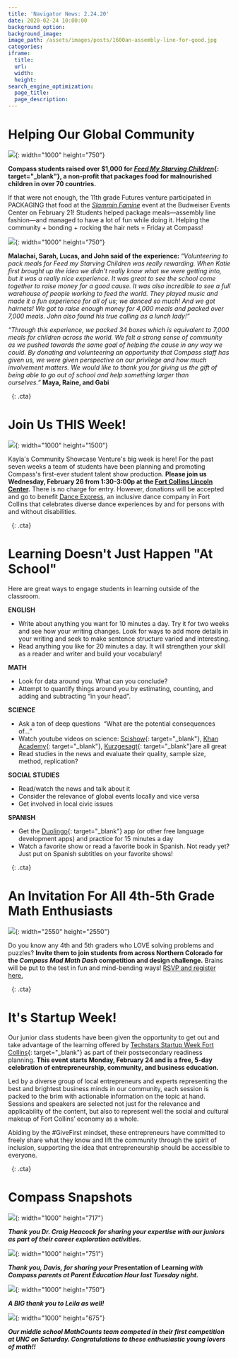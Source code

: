 ```yaml
---
title: 'Navigator News: 2.24.20'
date: 2020-02-24 10:00:00
background_option:
background_image:
image_path: /assets/images/posts/1600an-assembly-line-for-good.jpg
categories:
iframe:
  title:
  url:
  width:
  height:
search_engine_optimization:
  page_title:
  page_description:
---
```


# Helping Our Global Community

![](/assets/images/1000-img-2883.jpg){: width="1000" height="750"}

**Compass students raised over $1,000 for&nbsp;[*Feed My Starving Children*](https://www.fmsc.org/){: target="_blank"}, a non-profit that packages food for malnourished children in over 70 countries.&nbsp;**

If that were not enough, the 11th grade Futures venture participated in PACKAGING that food at the&nbsp;[*Slammin Famine*](https://slamminfamine.org)&nbsp;event at the Budweiser Events Center on February 21\! Students helped package meals—assembly line fashion—and managed to have a lot of fun while doing it. Helping the community + bonding + rocking the hair nets = Friday at Compass\!

![](/assets/images/1000an-assembly-line-for-good.jpg){: width="1000" height="750"}

**Malachai, Sarah, Lucas, and John said of the experience:&nbsp;***“Volunteering to pack meals for Feed my Starving Children was really rewarding. When Katie first brought up the idea we didn't really know what we were getting into, but it was a really nice experience. It was great to see the school come together to raise money for a good cause. It was also incredible to see a full warehouse of people working to feed the world. They played music and made it a fun experience for all of us; we danced so much\! And we got hairnets\! We got to raise enough money for 4,000 meals and packed over 7,000 meals. John also found his true calling as a lunch lady\!”&nbsp;*

*“Through this experience, we packed 34 boxes which is equivalent to 7,000 meals for children across the world. We felt a strong sense of community as we pushed towards the same goal of helping the cause in any way we could. By donating and volunteering an opportunity that Compass staff has given us, we were given perspective on our privilege and how much involvement matters. We would like to thank you for giving us the gift of being able to go out of school and help something larger than ourselves.”*&nbsp;**Maya, Raine, and Gabi**

&nbsp;
{: .cta}

# Join Us THIS Week\!

![](/assets/images/unnamed-29.jpg){: width="1000" height="1500"}

Kayla's Community Showcase Venture's big week is here\! For the past seven weeks a team of students have been planning and promoting Compass's first-ever student talent show production. **Please join us Wednesday, February 26 from 1:30-3:00p at the [Fort Collins Lincoln Center](https://lctix.com).** There is no charge for entry. However, donations will be accepted and go to benefit&nbsp;[Dance Express](http://www.danceexpressfc.com), an inclusive dance company in Fort Collins that celebrates diverse dance experiences by and for persons with and without disabilities. ​

&nbsp;
{: .cta}

# Learning Doesn't Just Happen "At School"

Here are great ways to engage students in learning outside of the classroom.

**ENGLISH**

* Write about anything you want for 10 minutes a day. Try it for two weeks and see how your writing changes. Look for ways to add more details in your writing and seek to make sentence structure varied and interesting.
* Read anything you like for 20 minutes a day. It will strengthen your skill as a reader and writer and build your vocabulary\!

**MATH**

* Look for data around you. What can you conclude?&nbsp;&nbsp;
* Attempt to quantify things around you by estimating, counting, and adding and subtracting “in your head”.&nbsp;

**SCIENCE**

* Ask a ton of deep questions&nbsp; “What are the potential consequences of…”&nbsp;&nbsp;
* Watch youtube videos on science:&nbsp;[Scishow](https://www.youtube.com/user/scishow){: target="_blank"},&nbsp;[Khan Academy](https://www.khanacademy.org/){: target="_blank"},&nbsp;[Kurzgesagt](https://www.youtube.com/channel/UCsXVk37bltHxD1rDPwtNM8Q){: target="_blank"}are all great
* Read studies in the news and evaluate their quality, sample size, method, replication?

**SOCIAL STUDIES**

* Read/watch the news and talk about it
* Consider the relevance of global events locally and vice versa&nbsp;
* Get involved in local civic issues

**SPANISH**

* Get the&nbsp;[Duolingo](https://www.duolingo.com/){: target="_blank"}&nbsp;app (or other free language development apps) and practice for 15 minutes a day
* Watch a favorite show or read a favorite book in Spanish. Not ready yet? Just put on Spanish subtitles on your favorite shows\!

&nbsp;
{: .cta}

# An Invitation For All 4th-5th Grade Math Enthusiasts

![](/assets/images/mad-math-dash-event.jpg){: width="2550" height="2550"}

Do you know any 4th and 5th graders who LOVE solving problems and puzzles?&nbsp;**Invite them to join students from across Northern Colorado for the&nbsp;*Compass Mad Math Dash*&nbsp;competition and design challenge.**&nbsp;Brains will be put to the test in fun and mind-bending ways\! [RSVP and register here.](https://www.evite.com/event/014BSUPVZAENHQXUWEPKKKDXG4SGQU/rsvp?utm_campaign=send_sharable_link&amp;utm_medium=sharable_invite&amp;utm_source=evitelink)

&nbsp;
{: .cta}

# It's Startup Week\!

Our junior class students have been given the opportunity to get out and take advantage of the learning offered by&nbsp;[Techstars Startup Week Fort Collins](https://startupfoco.com/){: target="_blank"}&nbsp;as part of their postsecondary readiness planning. **This event starts Monday, February 24 and is a free, 5-day celebration of entrepreneurship, community, and business education.**&nbsp;

Led by a diverse group of local entrepreneurs and experts representing the best and brightest business minds in our community, each session is packed to the brim with actionable information on the topic at hand. Sessions and speakers are selected not just for the relevance and applicability of the content, but also to represent well the social and cultural makeup of Fort Collins’ economy as a whole.&nbsp;

Abiding by the \#GiveFirst mindset, these entrepreneurs have committed to freely share what they know and lift the community through the spirit of inclusion, supporting the idea that entrepreneurship should be accessible to everyone.

&nbsp;
{: .cta}

# Compass Snapshots

![](/assets/images/1000thanks-to-dr--craig-heacock-for-sharing-his-expertise-with-our-juniors-as-part-of-their-career-exploration-activities--.jpg){: width="1000" height="717"}

***Thank you Dr. Craig Heacock for sharing your expertise with our juniors as part of their career exploration activities.***

![](/assets/images/1000-img-8479.jpg){: width="1000" height="751"}

***Thank you, Davis, for sharing your* Presentation of Learning *with Compass parents at Parent Education Hour last Tuesday night.***

![](/assets/images/1000thank-you-to-leila-for-sharing-her-presentation-of-learning-with-compass-parents-on-tuesday-night.jpg){: width="1000" height="750"}

***A BIG thank you to Leila as well\!***

![](/assets/images/1000mathcounts-team-prepares-for-first-competition-at-unc.jpg){: width="1000" height="675"}

***Our middle school MathCounts team competed in their first competition at UNC on Saturday. Congratulations to these enthusiastic young lovers of math\!\!***